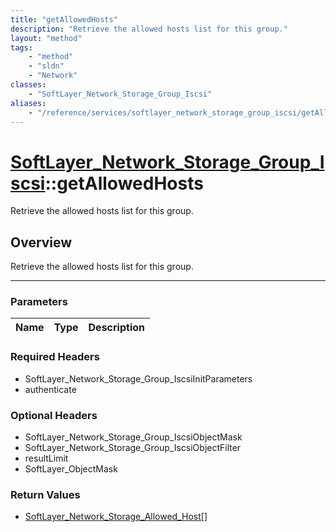 ```yaml
---
title: "getAllowedHosts"
description: "Retrieve the allowed hosts list for this group."
layout: "method"
tags:
    - "method"
    - "sldn"
    - "Network"
classes:
    - "SoftLayer_Network_Storage_Group_Iscsi"
aliases:
    - "/reference/services/softlayer_network_storage_group_iscsi/getAllowedHosts"
---
```

# [SoftLayer_Network_Storage_Group_Iscsi](/reference/services/SoftLayer_Network_Storage_Group_Iscsi)::getAllowedHosts


Retrieve the allowed hosts list for this group.


## Overview 
Retrieve the allowed hosts list for this group.

-----

### Parameters 
|Name | Type | Description |
| --- | --- | --- |


### Required Headers
* SoftLayer_Network_Storage_Group_IscsiInitParameters
* authenticate


### Optional Headers
* SoftLayer_Network_Storage_Group_IscsiObjectMask
* SoftLayer_Network_Storage_Group_IscsiObjectFilter
* resultLimit
* SoftLayer_ObjectMask

### Return Values
* <a href='/reference/datatypes/SoftLayer_Network_Storage_Allowed_Host'>SoftLayer_Network_Storage_Allowed_Host[] </a>





